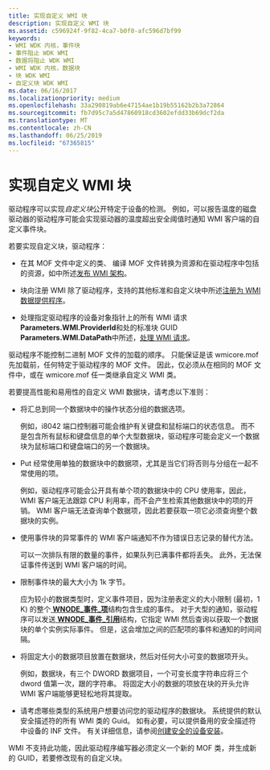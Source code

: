 ```yaml
---
title: 实现自定义 WMI 块
description: 实现自定义 WMI 块
ms.assetid: c596924f-9f82-4ca7-b0f0-afc596d7bf99
keywords:
- WMI WDK 内核，事件块
- 事件阻止 WDK WMI
- 数据将阻止 WDK WMI
- WMI WDK 内核，数据块
- 块 WDK WMI
- 自定义块 WDK WMI
ms.date: 06/16/2017
ms.localizationpriority: medium
ms.openlocfilehash: 33a290819ab6e47154ae1b19b55162b2b3a72864
ms.sourcegitcommit: fb7d95c7a5d47860918cd3602efdd33b69dcf2da
ms.translationtype: MT
ms.contentlocale: zh-CN
ms.lasthandoff: 06/25/2019
ms.locfileid: "67365815"
---
```

# <a name="implementing-custom-wmi-blocks"></a>实现自定义 WMI 块





驱动程序可以实现*自定义块*公开特定于设备的检测。 例如，可以报告温度的磁盘驱动器的驱动程序可能会实现驱动器的温度超出安全阈值时通知 WMI 客户端的自定义事件块。

若要实现自定义块，驱动程序：

-   在其 MOF 文件中定义的类、 编译 MOF 文件转换为资源和在驱动程序中包括的资源，如中所述[发布 WMI 架构](publishing-a-wmi-schema.md)。

-   块向注册 WMI 除了驱动程序，支持的其他标准和自定义块中所述[注册为 WMI 数据提供程序](registering-as-a-wmi-data-provider.md)。

-   处理指定驱动程序的设备对象指针上的所有 WMI 请求**Parameters.WMI.ProviderId**和处的标准块 GUID **Parameters.WMI.DataPath**中所述，[处理 WMI 请求](handling-wmi-requests.md)。

驱动程序不能控制二进制 MOF 文件的加载的顺序。 只能保证是该 wmicore.mof 先加载前，任何特定于驱动程序的 MOF 文件。 因此，仅必须从在相同的 MOF 文件中，或在 wmicore.mof 任一类继承自定义 WMI 类。

若要提高性能和易用性的自定义 WMI 数据块，请考虑以下准则：

-   将汇总到同一个数据块中的操作状态分组的数据选项。

    例如，i8042 端口控制器可能会维护有关键盘和鼠标端口的状态信息。 而不是包含所有鼠标和键盘信息的单个大型数据块，驱动程序可能会定义一个数据块为鼠标端口和键盘端口的另一个数据块。

-   Put 经常使用单独的数据块中的数据项，尤其是当它们将否则与分组在一起不常使用的项。

    例如，驱动程序可能会公开具有单个项的数据块中的 CPU 使用率，因此，WMI 客户端无法跟踪 CPU 利用率，而不会产生检索其他数据块中的项的开销。 WMI 客户端无法查询单个数据项，因此若要获取一项它必须查询整个数据块的实例。

-   使用事件块的异常事件的 WMI 客户端通知不作为错误日志记录的替代方法。

    可以一次排队有限的数量的事件，如果队列已满事件都将丢失。 此外，无法保证事件传送到 WMI 客户端的时间。

-   限制事件块的最大大小为 1k 字节。

    应为较小的数据类型时，定义事件项目，因为注册表定义的大小限制 (最初，1 K) 的整个[ **WNODE\_事件\_项**](https://docs.microsoft.com/windows-hardware/drivers/ddi/content/wmistr/ns-wmistr-tagwnode_event_item)结构包含生成的事件。 对于大型的通知，驱动程序可以发送[ **WNODE\_事件\_引用**](https://docs.microsoft.com/windows-hardware/drivers/ddi/content/wmistr/ns-wmistr-tagwnode_event_reference)结构，它指定 WMI 然后查询以获取一个数据块的单个实例实际事件。 但是，这会增加之间的匹配项的事件和通知的时间间隔。

-   将固定大小的数据项目放置在数据块，然后对任何大小可变的数据项开头。

    例如，数据块，有三个 DWORD 数据项目，一个可变长度字符串应将三个 dword 值第一次，跟的字符串。 将固定大小的数据的项放在块的开头允许 WMI 客户端能够更轻松地将其提取。

-   请考虑哪些类型的系统用户想要访问您的驱动程序的数据块。 系统提供的默认安全描述符的所有 WMI 类的 Guid。 如有必要，可以提供备用的安全描述符中设备的 INF 文件。 有关详细信息，请参阅[创建安全的设备安装](https://docs.microsoft.com/windows-hardware/drivers/install/creating-secure-device-installations)。

WMI 不支持此功能，因此驱动程序编写器必须定义一个新的 MOF 类，并生成新的 GUID，若要修改现有的自定义块。

 

 




